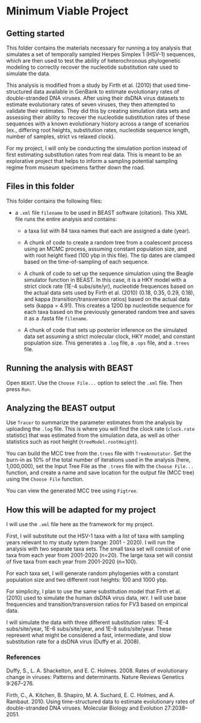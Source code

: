 # Minimum Viable Project

## Getting started
This folder contains the materials necessary for running a toy analysis that simulates a set of temporally sampled Herpes Simplex 1 (HSV-1) sequences, which are then used to test the ability of heterochronous phylogenetic modeling to correctly recover the nucleotide substitution rate used to simulate the data. 

This analysis is modified from a study by Firth et al. (2010) that used time-structured data available in GenBank to estimate evolutionary rates of double-stranded DNA viruses. After using their dsDNA virus datasets to estimate evolutionary rates of seven viruses, they then attempted to validate their estimates. They did this by creating simulation data sets and assessing their ability to recover the nucleotide substitution rates of these sequences with a known evolutionary history across a range of scenarios (ex., differing root heights, substitution rates, nucleotide sequence length, number of samples, strict vs relaxed clock).

For my project, I will only be conducting the simulation portion instead of first estimating substitution rates from real data. This is meant to be an explorative project that helps to inform a sampling potential sampling regime from museum specimens farther down the road.

## Files in this folder
This folder contains the following files:
- a `.xml` file `filename` to be used in BEAST software (citation). This XML file runs the entire analysis and contains:

  - a taxa list with 84 taxa names that each are assigned a date (year).
  
  - A chunk of code to create a random tree from a coalescent process using an MCMC process, assuming constant population size, and with root height fixed (100 ybp in this file). The tip dates are clamped based on the time-of-sampling of each sequence.
  
  - A chunk of code to set up the sequence simulation using the Beagle simulator function in BEAST. In this case, it is a HKY model with a strict clock rate (1E-4 subs/site/yr), nucleotide frequences based on the actual data sets used by Firth et al. (2010) (0.18, 0.35, 0.29, 0.18), and kappa (transition/transversion ratios) based on the actual data sets (kappa = 4.91). This creates a 1200 bp nucleotide sequence for each taxa based on the previously generated random tree and saves it as a .fasta file `filename`.
  
  - A chunk of code that sets up posterior inference on the simulated data set assuming a strict molecular clock, HKY model, and constant population size. This generates a `.log` file, a `.ops` file, and a `.trees` file.

## Running the analysis with BEAST
Open `BEAST`. Use the `Choose File...` option to select the `.xml` file. Then press `Run`.

## Analyzing the BEAST output
Use `Tracer` to summarize the parameter estimates from the analysis by uploading the `.log` file. This is where you will find the clock rate (`clock.rate` statistic) that was estimated from the simulation data, as well as other statistics such as root height (`treeModel.rootHeight`). 

You can build the MCC tree from the`.trees` file with `TreeAnnotator`. Set the burn-in as 10% of the total number of iterations used in the analysis (here, 1,000,000), set the Input Tree File as the `.trees` file with the `Choose File...` function, and create a name and save location for the output file (MCC tree) using the `Choose File` function.

You can view the generated MCC tree using `Figtree`.

## How this will be adapted for my project  
I will use the `.xml` file here as the framework for my project. 

First, I will substitute out the HSV-1 taxa with a list of taxa with sampling years relevant to my study sytem (range: 2001 - 2020). I will run the analysis with two separate taxa sets. The small taxa set will consist of one taxa from each year from 2001-2020 (n=20). The large taxa set will consist of five taxa from each year from 2001-2020 (n=100).

For each taxa set, I will generate random phylogenies with a constant population size and two different root heights: 100 and 1000 ybp. 

For simplicity, I plan to use the same substitution model that Firth et al. (2010) used to simulate the human dsDNA virus data, `HKY`. I will use base frequencies and transition/transversion ratios for FV3 based on empirical data.

I will simulate the data with three different substitution rates: 1E-4 subs/site/year, 1E-6 subs/site/year, and 1E-8 subs/site/year. These represent what might be considered a fast, intermediate, and slow substitution rate for a dsDNA virus (Duffy et al. 2008).












### References
Duffy, S., L. A. Shackelton, and E. C. Holmes. 2008. Rates of evolutionary change in viruses: Patterns and determinants. Nature Reviews Genetics 9:267–276.

Firth, C., A. Kitchen, B. Shapiro, M. A. Suchard, E. C. Holmes, and A. Rambaut. 2010. Using time-structured data to estimate evolutionary rates of double-stranded DNA viruses.   Molecular Biology and Evolution 27:2038–2051.
